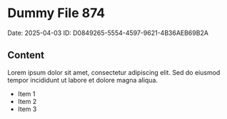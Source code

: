 # Dummy File 874

Date: 2025-04-03
ID: D0849265-5554-4597-9621-4B36AEB69B2A

## Content

Lorem ipsum dolor sit amet, consectetur adipiscing elit.
Sed do eiusmod tempor incididunt ut labore et dolore magna aliqua.

* Item 1
* Item 2
* Item 3
